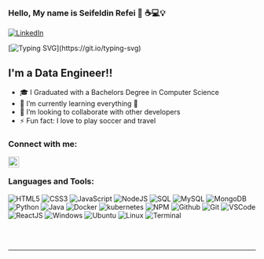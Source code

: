 ### Hello, My name is Seifeldin Refei 👋 ☕️💻💡

[![LinkedIn](https://img.shields.io/badge/LinkedIn-%230077B5.svg?&style=flat-square&logo=linkedin&logoColor=white)](https://www.linkedin.com/in/seifeldin-refei-114301190/)

[![Typing SVG](https://readme-typing-svg.herokuapp.com?font=comfortaa&color=016EEA&size=24&width=500&lines=Data+Engineer;Nice+to+meet+you...)](https://git.io/typing-svg)

## I'm a Data Engineer!!

- 🎓 I Graduated with a Bachelors Degree in Computer Science 
- 🌱 I’m currently learning everything 🤣
- 👯 I’m looking to collaborate with other developers
- ⚡ Fun fact: I love to play soccer and travel

### Connect with me:

[<img align="left" alt="codeSTACKr | LinkedIn" width="22px" src="https://cdn.jsdelivr.net/npm/simple-icons@v3/icons/linkedin.svg" />][linkedin]


<br />

### Languages and Tools:

![HTML5](https://img.icons8.com/color/30/html-5.png)
![CSS3](https://img.icons8.com/color/30/css3.png)
![JavaScript](https://img.icons8.com/color/30/javascript.png)
![NodeJS](https://img.icons8.com/color/30/nodejs.png)
![SQL](https://img.icons8.com/color/30/000000/microsoft-sql-server.png)
![MySQL](https://img.icons8.com/color/30/000000/mysql-logo.png)
![MongoDB](https://img.icons8.com/color/30/000000/mongodb.png)
![Python](https://img.icons8.com/color/30/000000/python--v1.png)
![Java](https://img.icons8.com/color/30/000000/java-coffee-cup-logo--v1.png)
![Docker](https://img.icons8.com/color/30/000000/docker.png)
![kubernetes](https://img.icons8.com/color/30/000000/kubernetes.png)
![NPM](https://img.icons8.com/color/30/npm.png)
![Github](https://img.icons8.com/material-outlined/30/github.png)
![Git](https://img.icons8.com/color/30/git.png)
![VSCode](https://img.icons8.com/color/30/visual-studio-code-2019.png)
![ReactJS](https://img.icons8.com/color/30/react-native.png)
![Windows](https://img.icons8.com/color/30/windows-10.png)
![Ubuntu](https://img.icons8.com/color/30/ubuntu--v1.png)
![Linux](https://img.icons8.com/color/30/linux.png)
![Terminal](https://img.icons8.com/color/30/console.png)

<br />
<br />

---




[linkedin]: https://www.linkedin.com/in/seifeldin-refei-114301190/
